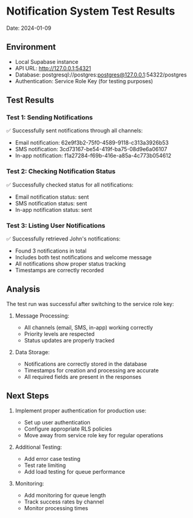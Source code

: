 # Notification System Test Results
Date: 2024-01-09

## Environment
- Local Supabase instance
- API URL: http://127.0.0.1:54321
- Database: postgresql://postgres:postgres@127.0.0.1:54322/postgres
- Authentication: Service Role Key (for testing purposes)

## Test Results

### Test 1: Sending Notifications
✅ Successfully sent notifications through all channels:
- Email notification: 62e9f3b2-75f0-4589-9118-c313a3926b53
- SMS notification: 3cd73167-be54-419f-ba75-08d9e6a06107
- In-app notification: f1a27284-f69b-416e-a85a-4c773b054612

### Test 2: Checking Notification Status
✅ Successfully checked status for all notifications:
- Email notification status: sent
- SMS notification status: sent
- In-app notification status: sent

### Test 3: Listing User Notifications
✅ Successfully retrieved John's notifications:
- Found 3 notifications in total
- Includes both test notifications and welcome message
- All notifications show proper status tracking
- Timestamps are correctly recorded

## Analysis
The test run was successful after switching to the service role key:

1. Message Processing:
   - All channels (email, SMS, in-app) working correctly
   - Priority levels are respected
   - Status updates are properly tracked

2. Data Storage:
   - Notifications are correctly stored in the database
   - Timestamps for creation and processing are accurate
   - All required fields are present in the responses

## Next Steps
1. Implement proper authentication for production use:
   - Set up user authentication
   - Configure appropriate RLS policies
   - Move away from service role key for regular operations

2. Additional Testing:
   - Add error case testing
   - Test rate limiting
   - Add load testing for queue performance

3. Monitoring:
   - Add monitoring for queue length
   - Track success rates by channel
   - Monitor processing times 
